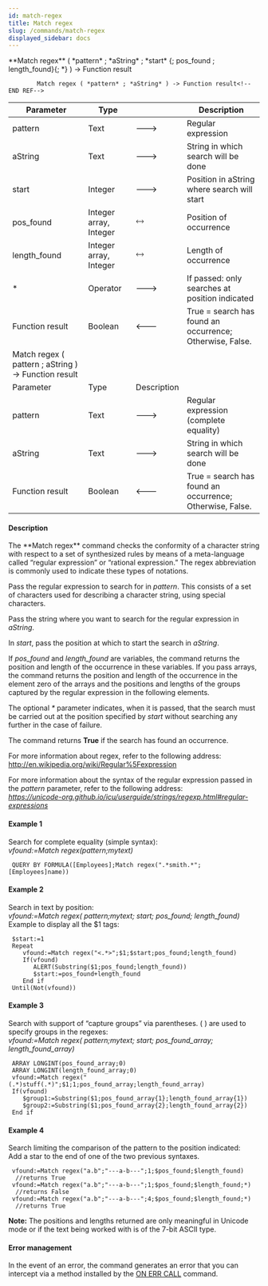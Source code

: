 ```yaml
---
id: match-regex
title: Match regex
slug: /commands/match-regex
displayed_sidebar: docs
---
```


<!--REF #_command_.Match regex.Syntax-->**Match regex** ( *pattern* ; *aString* ; *start* {; pos_found ; length_found}{; *} ) -> Function result 
        
            Match regex ( *pattern* ; *aString* ) -> Function result<!-- END REF-->
<!--REF #_command_.Match regex.Params-->
| Parameter | Type |  | Description |
| --- | --- | --- | --- |
| pattern | Text | &#x1F852; | Regular expression |
| aString | Text | &#x1F852; | String in which search will be done |
| start | Integer | &#x1F852; | Position in aString where search will start |
| pos_found | Integer array, Integer | &#x1F858; | Position of occurrence |
| length_found | Integer array, Integer | &#x1F858; | Length of occurrence |
| * | Operator | &#x1F852; | If passed: only searches at position indicated |
| Function result | Boolean | &#x1F850; | True = search has found an occurrence; Otherwise, False. |
| Match regex ( pattern ; aString ) -> Function result |
| Parameter | Type | Description |
| pattern | Text | &#x1F852; | Regular expression (complete equality) |
| aString | Text | &#x1F852; | String in which search will be done |
| Function result | Boolean | &#x1F850; | True = search has found an occurrence; Otherwise, False. |

<!-- END REF-->

#### Description 

<!--REF #_command_.Match regex.Summary-->The **Match regex** command checks the conformity of a character string with respect to a set of synthesized rules by means of a meta-language called “regular expression” or “rational expression.<!-- END REF-->” The regex abbreviation is commonly used to indicate these types of notations.

Pass the regular expression to search for in *pattern*. This consists of a set of characters used for describing a character string, using special characters.

Pass the string where you want to search for the regular expression in *aString*.

In *start*, pass the position at which to start the search in *aString*.

If *pos\_found* and *length\_found* are variables, the command returns the position and length of the occurrence in these variables. If you pass arrays, the command returns the position and length of the occurrence in the element zero of the arrays and the positions and lengths of the groups captured by the regular expression in the following elements.

The optional *\** parameter indicates, when it is passed, that the search must be carried out at the position specified by *start* without searching any further in the case of failure.

The command returns **True** if the search has found an occurrence.

For more information about regex, refer to the following address:  
<http://en.wikipedia.org/wiki/Regular%5Fexpression>

For more information about the syntax of the regular expression passed in the *pattern* parameter, refer to the following address:  
*https://unicode-org.github.io/icu/userguide/strings/regexp.html#regular-expressions*

#### Example 1 

Search for complete equality (simple syntax):  
*vfound:=Match regex(pattern;mytext)*  

```4d
 QUERY BY FORMULA([Employees];Match regex(".*smith.*";[Employees]name))
```

#### Example 2 

Search in text by position:  
*vfound:=Match regex( pattern;mytext; start; pos\_found; length\_found)*  
Example to display all the $1 tags:   

```4d
 $start:=1
 Repeat
    vfound:=Match regex("<.*>";$1;$start;pos_found;length_found)
    If(vfound)
       ALERT(Substring($1;pos_found;length_found))
       $start:=pos_found+length_found
    End if
 Until(Not(vfound))
```

#### Example 3 

Search with support of “capture groups” via parentheses. ( ) are used to specify groups in the regexes:  
*vfound:=Match regex( pattern;mytext; start; pos\_found\_array; length\_found\_array)*  

```4d
 ARRAY LONGINT(pos_found_array;0)
 ARRAY LONGINT(length_found_array;0)
 vfound:=Match regex("(.*)stuff(.*)";$1;1;pos_found_array;length_found_array)
 If(vfound)
    $group1:=Substring($1;pos_found_array{1};length_found_array{1})
    $group2:=Substring($1;pos_found_array{2};length_found_array{2})
 End if
```

#### Example 4 

Search limiting the comparison of the pattern to the position indicated:  
Add a star to the end of one of the two previous syntaxes. 

```4d
 vfound:=Match regex("a.b";"---a-b---";1;$pos_found;$length_found)
  //returns True
 vfound:=Match regex("a.b";"---a-b---";1;$pos_found;$length_found;*)
  //returns False
 vfound:=Match regex("a.b";"---a-b---";4;$pos_found;$length_found;*)
  //returns True
```

**Note:** The positions and lengths returned are only meaningful in Unicode mode or if the text being worked with is of the 7-bit ASCII type.

#### Error management 

In the event of an error, the command generates an error that you can intercept via a method installed by the [ON ERR CALL](on-err-call.md) command.
